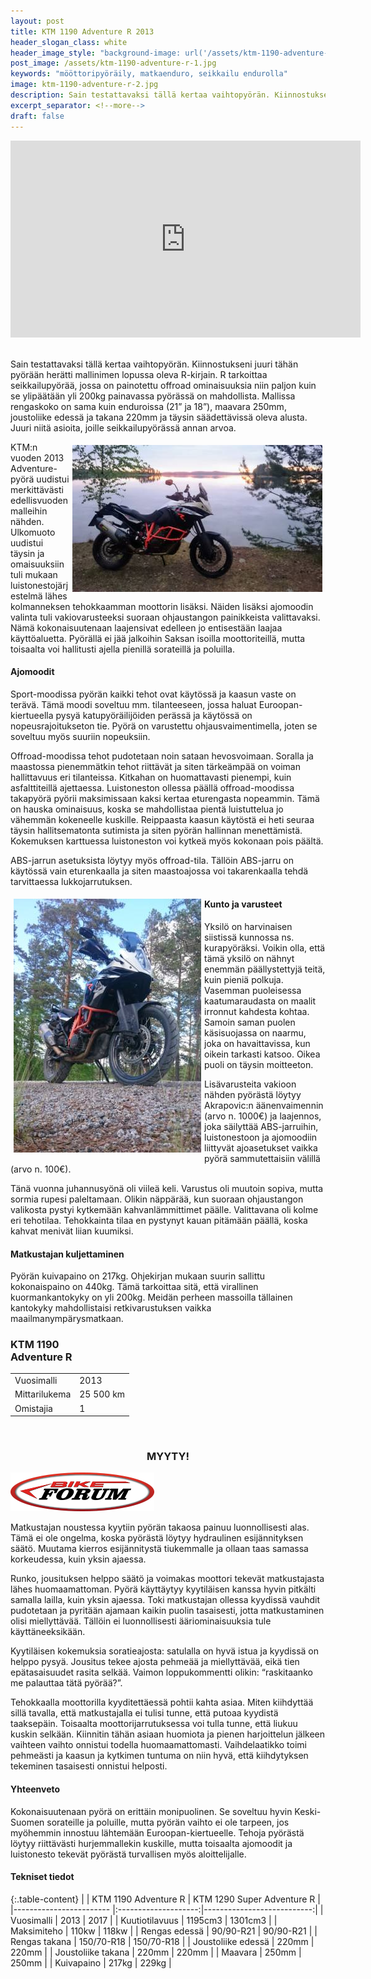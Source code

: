 ```yaml
---
layout: post
title: KTM 1190 Adventure R 2013
header_slogan_class: white
header_image_style: "background-image: url('/assets/ktm-1190-adventure-r-1.jpg'); @media (min-width: 1062px) {background-position: center bottom;}"
post_image: /assets/ktm-1190-adventure-r-1.jpg
keywords: "mööttoripyöräily, matkaenduro, seikkailu endurolla"
image: ktm-1190-adventure-r-2.jpg
description: Sain testattavaksi tällä kertaa vaihtopyörän. Kiinnostukseni juuri tähän pyörään herätti mallinimen lopussa oleva R-kirjain. R tarkoittaa seikkailupyörää, jossa on painotettu offroad ominaisuuksia niin paljon kuin se ylipäätään yli 200kg painavassa pyörässä on mahdollista.
excerpt_separator: <!--more-->
draft: false
---
```


<div class="post-video">
     <iframe width="560" height="315" 
src="https://www.youtube.com/embed/WEn2zYhcWaY" frameborder="0" 
allowfullscreen></iframe>
</div>
<div>&nbsp;</div>

Sain testattavaksi tällä kertaa vaihtopyörän. Kiinnostukseni juuri tähän 
pyörään herätti mallinimen lopussa oleva R-kirjain. R tarkoittaa 
seikkailupyörää, jossa on painotettu offroad ominaisuuksia niin paljon 
kuin se ylipäätään yli 200kg painavassa pyörässä on mahdollista. 
Mallissa rengaskoko on sama kuin enduroissa (21” ja 18”), maavara 250mm, 
joustoliike edessä ja takana 220mm ja täysin säädettävissä oleva alusta. 
Juuri niitä asioita, joille seikkailupyörässä annan arvoa. <!--more-->

<img src="/assets/ktm-1190-adventure-r-2.jpg" style="float: right; padding: 5px;" />

KTM:n vuoden 2013 Adventure-pyörä uudistui merkittävästi edellisvuoden 
malleihin nähden. Ulkomuoto uudistui täysin ja omaisuuksiin tuli mukaan 
luistonestojärjestelmä lähes kolmanneksen tehokkaamman moottorin 
lisäksi. Näiden lisäksi ajomoodin valinta tuli vakiovarusteeksi suoraan 
ohjaustangon painikkeista valittavaksi. Nämä kokonaisuutenaan laajensivat 
edelleen jo entisestään laajaa käyttöaluetta. Pyörällä ei jää jalkoihin 
Saksan isoilla moottoriteillä, mutta toisaalta voi hallitusti ajella 
pienillä sorateillä ja poluilla.

#### Ajomoodit

Sport-moodissa pyörän kaikki tehot ovat käytössä ja kaasun vaste on 
terävä. Tämä moodi soveltuu mm. tilanteeseen, jossa haluat 
Euroopan-kiertueella pysyä katupyöräilijöiden perässä ja käytössä on 
nopeusrajoitukseton tie. Pyörä on varustettu ohjausvaimentimella, joten 
se soveltuu myös suuriin nopeuksiin.

Offroad-moodissa tehot pudotetaan noin sataan hevosvoimaan. Soralla ja 
maastossa pienemmätkin tehot riittävät ja siten tärkeämpää on voiman 
hallittavuus eri tilanteissa. Kitkahan on huomattavasti pienempi, kuin 
asfalttiteillä ajettaessa. Luistoneston ollessa päällä offroad-moodissa 
takapyörä pyörii maksimissaan kaksi kertaa eturengasta nopeammin. Tämä 
on hauska ominaisuus, koska se mahdollistaa pientä luistuttelua jo 
vähemmän kokeneelle kuskille. Reippaasta kaasun käytöstä ei heti seuraa 
täysin hallitsematonta sutimista ja siten pyörän hallinnan menettämistä. 
Kokemuksen karttuessa luistoneston voi kytkeä myös kokonaan pois päältä.

ABS-jarrun asetuksista löytyy myös offroad-tila. Tällöin ABS-jarru on 
käytössä vain eturenkaalla ja siten maastoajossa voi takarenkaalla tehdä 
tarvittaessa lukkojarrutuksen.

<img src="/assets/ktm-1190-adventure-r-3.jpg" style="float: left; padding: 5px;" />

#### Kunto ja varusteet

Yksilö on harvinaisen siistissä kunnossa ns. kurapyöräksi. Voikin olla, 
että tämä yksilö on nähnyt enemmän päällystettyjä teitä, kuin pieniä 
polkuja. Vasemman puoleisessa kaatumaraudasta on maalit irronnut kahdesta 
kohtaa. Samoin saman puolen käsisuojassa on naarmu, joka on 
havaittavissa, kun oikein tarkasti katsoo. Oikea puoli on täysin 
moitteeton.

Lisävarusteita vakioon nähden pyörästä löytyy Akrapovic:n äänenvaimennin 
(arvo n. 1000€) ja laajennos, joka säilyttää ABS-jarruihin, 
luistonestoon ja ajomoodiin liittyvät ajoasetukset vaikka pyörä 
sammutettaisiin välillä (arvo n. 100€).

Tänä vuonna juhannusyönä oli viileä keli. Varustus oli muutoin sopiva, 
mutta sormia rupesi paleltamaan. Olikin näppärää, kun suoraan 
ohjaustangon valikosta pystyi kytkemään kahvanlämmittimet päälle. 
Valittavana oli kolme eri tehotilaa. Tehokkainta tilaa en pystynyt 
kauan pitämään päällä, koska kahvat menivät liian kuumiksi. 

#### Matkustajan kuljettaminen

Pyörän kuivapaino on 217kg. Ohjekirjan mukaan suurin sallittu 
kokonaispaino on 440kg. Tämä tarkoittaa sitä, että virallinen 
kuormankantokyky on yli 200kg. Meidän perheen massoilla tällainen 
kantokyky mahdollistaisi retkivarustuksen vaikka maailmanympärysmatkaan.

<div class="post-advert">
<h3>KTM 1190 <br/> Adventure R</h3>
<table class="table-advert" border="0">
<tr><td class="bold">Vuosimalli</td><td>2013</td></tr>
<tr><td>Mittarilukema</td><td>25 500 km</td></tr>
<tr><td>Omistajia</td><td>1</td></tr>

</table>

<br/><center><h3>MYYTY!</h3></center>

<img src="/assets/logo.png" />
</div>

Matkustajan noustessa kyytiin pyörän takaosa painuu luonnollisesti alas. Tämä 
ei ole ongelma, koska pyörästä löytyy hydraulinen esijännityksen säätö. 
Muutama kierros esijännitystä tiukemmalle ja ollaan taas samassa 
korkeudessa, kuin yksin ajaessa.

Runko, jousituksen helppo säätö ja voimakas moottori tekevät 
matkustajasta lähes huomaamattoman.  Pyörä käyttäytyy kyytiläisen kanssa 
hyvin pitkälti samalla lailla, kuin yksin ajaessa. Toki matkustajan 
ollessa kyydissä vauhdit pudotetaan ja pyritään ajamaan kaikin puolin 
tasaisesti, jotta matkustaminen olisi miellyttävää. Tällöin ei 
luonnollisesti ääriominaisuuksia tule käyttäneeksikään.

Kyytiläisen kokemuksia soratieajosta: satulalla on hyvä istua ja 
kyydissä on helppo pysyä. Jousitus tekee ajosta pehmeää ja miellyttävää, 
eikä tien epätasaisuudet rasita selkää. Vaimon loppukommentti olikin: 
“raskitaanko me palauttaa tätä pyörää?”.

Tehokkaalla moottorilla kyyditettäessä pohtii kahta asiaa. Miten 
kiihdyttää sillä tavalla, että matkustajalla ei tulisi tunne, että 
putoaa kyydistä taaksepäin. Toisaalta moottorijarrutuksessa voi tulla tunne, että 
liukuu kuskin selkään. Kiinnitin tähän asiaan huomiota ja pienen 
harjoittelun jälkeen vaihteen vaihto onnistui todella huomaamattomasti. 
Vaihdelaatikko toimi pehmeästi ja kaasun ja kytkimen tuntuma on niin 
hyvä, että kiihdytyksen tekeminen tasaisesti onnistui helposti.

#### Yhteenveto

Kokonaisuutenaan pyörä on erittäin monipuolinen. Se soveltuu hyvin 
Keski-Suomen sorateille ja poluille, mutta pyörän vaihto ei ole tarpeen, 
jos myöhemmin innostuu lähtemään Euroopan-kiertueelle. Tehoja pyörästä 
löytyy riittävästi hurjemmallekin kuskille, mutta toisaalta ajomoodit ja 
luistonesto tekevät pyörästä turvallisen myös aloittelijalle.

#### **Tekniset tiedot**

{:.table-content}
|                         | KTM 1190 Adventure R | KTM 1290 Super Adventure R |
|------------------------ |:--------------------:|---------------------------:|
| Vuosimalli              |  2013                | 2017                       |
| Kuutiotilavuus          |  1195cm3             | 1301cm3                    |
| Maksimiteho             |  110kw               | 118kw                      |
| Rengas edessä           |  90/90-R21           | 90/90-R21                  |
| Rengas takana           |  150/70-R18          | 150/70-R18                 |
| Joustoliike edessä      |  220mm               | 220mm                      |
| Joustoliike takana      |  220mm               | 220mm                      |
| Maavara                 |  250mm               | 250mm                      |
| Kuivapaino              |  217kg               | 229kg                      |

